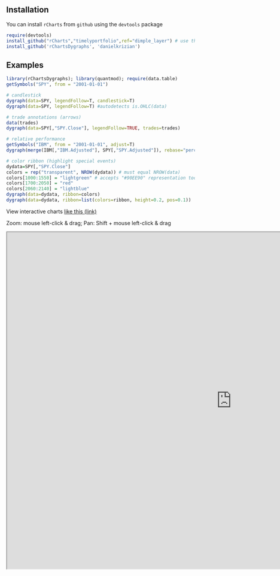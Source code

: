 ## Installation

You can install `rCharts` from `github` using the `devtools` package

```r
require(devtools)
install_github("rCharts","timelyportfolio",ref="dimple_layer") # use this specific branch with temp fix
install_github('rChartsDygraphs', 'danielkrizian')
```

## Examples

```r
library(rChartsDygraphs); library(quantmod); require(data.table)
getSymbols("SPY", from = "2001-01-01")

# candlestick
dygraph(data=SPY, legendFollow=T, candlestick=T)
dygraph(data=SPY, legendFollow=T) #autodetects is.OHLC(data)

# trade annotations (arrows)
data(trades)
dygraph(data=SPY[,"SPY.Close"], legendFollow=TRUE, trades=trades)

# relative performance
getSymbols("IBM", from = "2001-01-01", adjust=T)
dygraph(merge(IBM[,"IBM.Adjusted"], SPY[,"SPY.Adjusted"]), rebase="percent")

# color ribbon (highlight special events)
dydata=SPY[,"SPY.Close"]
colors = rep("transparent", NROW(dydata)) # must equal NROW(data)
colors[1000:1550] = "lightgreen" # accepts "#90EE90" representation too
colors[1700:2050] = "red"
colors[2060:2140] = "lightblue"
dygraph(data=dydata, ribbon=colors)
dygraph(data=dydata, ribbon=list(colors=ribbon, height=0.2, pos=0.1))
```

View interactive charts [like this (link)](http://rawgit.com/danielkrizian/rChartsDygraphs/master/examples/multi-layout.html)

Zoom: mouse left-click & drag; Pan: Shift + mouse left-click & drag

<iframe src="http://rawgit.com/danielkrizian/rCharts_dygraphs/master/examples/multi-layout.html" style="width: 1200px; height: 900px;"/iframe>

